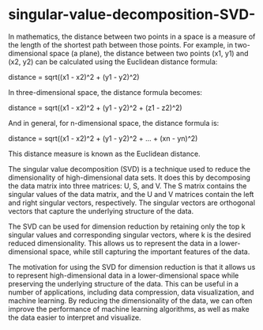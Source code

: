 # singular-value-decomposition-SVD-


In mathematics, the distance between two points in a space is a measure of the length of the shortest path between those points. For example, in two-dimensional space (a plane), the distance between two points (x1, y1) and (x2, y2) can be calculated using the Euclidean distance formula:

distance = sqrt((x1 - x2)^2 + (y1 - y2)^2)

In three-dimensional space, the distance formula becomes:

distance = sqrt((x1 - x2)^2 + (y1 - y2)^2 + (z1 - z2)^2)

And in general, for n-dimensional space, the distance formula is:

distance = sqrt((x1 - x2)^2 + (y1 - y2)^2 + ... + (xn - yn)^2)

This distance measure is known as the Euclidean distance.

The singular value decomposition (SVD) is a technique used to reduce the dimensionality of high-dimensional data sets. It does this by decomposing the data matrix into three matrices: U, S, and V. The S matrix contains the singular values of the data matrix, and the U and V matrices contain the left and right singular vectors, respectively. The singular vectors are orthogonal vectors that capture the underlying structure of the data.

The SVD can be used for dimension reduction by retaining only the top k singular values and corresponding singular vectors, where k is the desired reduced dimensionality. This allows us to represent the data in a lower-dimensional space, while still capturing the important features of the data.

The motivation for using the SVD for dimension reduction is that it allows us to represent high-dimensional data in a lower-dimensional space while preserving the underlying structure of the data. This can be useful in a number of applications, including data compression, data visualization, and machine learning. By reducing the dimensionality of the data, we can often improve the performance of machine learning algorithms, as well as make the data easier to interpret and visualize.
